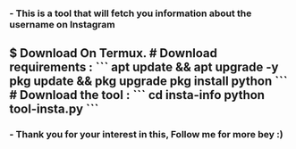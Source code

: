 <h3>- This is a tool that will fetch you information about the username on Instagram</h3>


<h2>$ Download On Termux.</24>
# Download requirements :
```
apt update && apt upgrade -y
pkg update && pkg upgrade
pkg install python
```
# Download the tool :
```
cd insta-info
python tool-insta.py
```

<h3>- Thank you for your interest in this, Follow me for more bey :)</h3>
